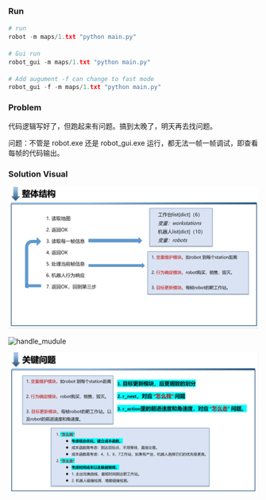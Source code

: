 
### Run
```python
# run
robot -m maps/1.txt "python main.py"

# Gui run
robot_gui -m maps/1.txt "python main.py"

# Add augument -f can change to fast mode
robot_gui -f -m maps/1.txt "python main.py"

``` 
### Problem
代码逻辑写好了，但跑起来有问题。搞到太晚了，明天再去找问题。

问题：不管是 robot.exe 还是 robot_gui.exe 运行，都无法一帧一帧调试，即查看每帧的代码输出。

### Solution Visual

![whole_structure](./images/whole_structure.png)

![handle_mudule](./images/handle_mudule.png)

![crucial_problem](./images/crucial_problem.png)


